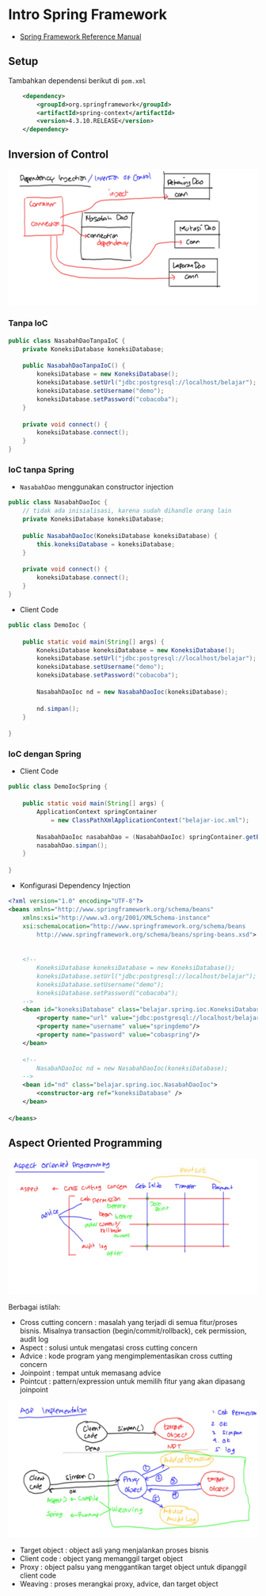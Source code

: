 # Intro Spring Framework

* [Spring Framework Reference Manual](https://docs.spring.io/spring/docs/current/spring-framework-reference/htmlsingle/)

## Setup ##

Tambahkan dependensi berikut di `pom.xml`

```xml
    <dependency>
        <groupId>org.springframework</groupId>
        <artifactId>spring-context</artifactId>
        <version>4.3.10.RELEASE</version>
    </dependency>
```

## Inversion of Control ##

![Skema IOC](img/inversion-of-control.jpg)

### Tanpa IoC ###

```java
public class NasabahDaoTanpaIoC {
	private KoneksiDatabase koneksiDatabase;
	
	public NasabahDaoTanpaIoC() {
		koneksiDatabase = new KoneksiDatabase();
		koneksiDatabase.setUrl("jdbc:postgresql://localhost/belajar");
		koneksiDatabase.setUsername("demo");
		koneksiDatabase.setPassword("cobacoba");
	}
	
	private void connect() {
		koneksiDatabase.connect();
	}
}
```

### IoC tanpa Spring ###

* `NasabahDao` menggunakan constructor injection

```java
public class NasabahDaoIoc {
	// tidak ada inisialisasi, karena sudah dihandle orang lain
	private KoneksiDatabase koneksiDatabase;
	
	public NasabahDaoIoc(KoneksiDatabase koneksiDatabase) {
		this.koneksiDatabase = koneksiDatabase;
	}

	private void connect() {
		koneksiDatabase.connect();
	}
}
```

* Client Code

```java
public class DemoIoc {

	public static void main(String[] args) {
		KoneksiDatabase koneksiDatabase = new KoneksiDatabase();
		koneksiDatabase.setUrl("jdbc:postgresql://localhost/belajar");
		koneksiDatabase.setUsername("demo");
		koneksiDatabase.setPassword("cobacoba");
		
		NasabahDaoIoc nd = new NasabahDaoIoc(koneksiDatabase);
		
		nd.simpan();
	}

}
```


### IoC dengan Spring ###


* Client Code

```java
public class DemoIocSpring {

	public static void main(String[] args) {
		ApplicationContext springContainer
			= new ClassPathXmlApplicationContext("belajar-ioc.xml");
		
		NasabahDaoIoc nasabahDao = (NasabahDaoIoc) springContainer.getBean("nd");
		nasabahDao.simpan();
	}

}
```

* Konfigurasi Dependency Injection

```xml
<?xml version="1.0" encoding="UTF-8"?>
<beans xmlns="http://www.springframework.org/schema/beans"
    xmlns:xsi="http://www.w3.org/2001/XMLSchema-instance"
    xsi:schemaLocation="http://www.springframework.org/schema/beans
        http://www.springframework.org/schema/beans/spring-beans.xsd">


	<!-- 
		KoneksiDatabase koneksiDatabase = new KoneksiDatabase();
		koneksiDatabase.setUrl("jdbc:postgresql://localhost/belajar");
		koneksiDatabase.setUsername("demo");
		koneksiDatabase.setPassword("cobacoba");
	-->
	<bean id="koneksiDatabase" class="belajar.spring.ioc.KoneksiDatabase">
		<property name="url" value="jdbc:postgresql://localhost/belajarspring"/>
		<property name="username" value="springdemo"/>
		<property name="password" value="cobaspring"/>
	</bean>

	<!-- 
		NasabahDaoIoc nd = new NasabahDaoIoc(koneksiDatabase);
	-->
	<bean id="nd" class="belajar.spring.ioc.NasabahDaoIoc">
		<constructor-arg ref="koneksiDatabase" />
	</bean>
	
</beans>
```

## Aspect Oriented Programming ##

![Konsep AOP](img/aop-concept.jpg)

Berbagai istilah:

* Cross cutting concern : masalah yang terjadi di semua fitur/proses bisnis. Misalnya transaction (begin/commit/rollback), cek permission, audit log
* Aspect : solusi untuk mengatasi cross cutting concern
* Advice : kode program yang mengimplementasikan cross cutting concern
* Joinpoint : tempat untuk memasang advice
* Pointcut : pattern/expression untuk memilih fitur yang akan dipasang joinpoint


![Implementasi AOP](img/aop-implementation.jpg)

* Target object : object asli yang menjalankan proses bisnis
* Client code : object yang memanggil target object
* Proxy : object palsu yang menggantikan target object untuk dipanggil client code
* Weaving : proses merangkai proxy, advice, dan target object